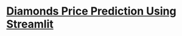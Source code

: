 # [Diamonds Price Prediction Using Streamlit](https://mohammadwasiq0-diamonds-streamlit-diamonds-y0g10s.streamlit.app/)
